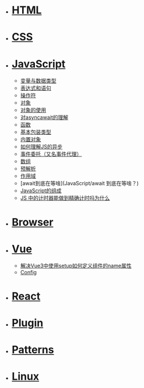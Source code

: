 * # [HTML](Vue/)
* # [CSS](Vue/)
* # [JavaScript](Vue/)
  * [变量与数据类型](JavaScript/变量与数据类型)
  * [表达式和语句](JavaScript/表达式和语句)
  * [操作符](JavaScript/操作符)
  * [对象](JavaScript/对象)
  * [对象的使用](JavaScript/对象的使用)
  * [对asyncawait的理解](JavaScript/对asyncawait的理解)
  * [函数](JavaScript/函数)
  * [基本包装类型](JavaScript/基本包装类型)
  * [内置对象](JavaScript/内置对象)
  * [如何理解JS的异步](JavaScript/如何理解JS的异步)
  * [事件委托（又名事件代理）](JavaScript/事件委托（又名事件代理）)
  * [数组](JavaScript/数组)
  * [预解析](JavaScript/预解析)
  * [作用域](JavaScript/作用域)
  * [await到底在等啥](JavaScript/await 到底在等啥？)
  * [JavaScript的组成](JavaScript/JavaScript的组成)
  * [JS 中的计时器能做到精确计时吗为什么](JavaScript/JS中的计时器能做到精确计时吗为什么)
* # [Browser](Vue/)
* # [Vue](Vue/)
  * [解决Vue3中使用setup如何定义组件的name属性](Vue/解决Vue3中使用setup如何定义组件的name属性)
  * [Config](Vue/vue.config.js)
* # [React](Vue/)
* # [Plugin](随记/)
* # [Patterns](Vue/)
* # [Linux](Vue/)